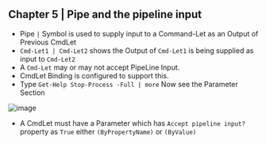 ## Chapter 5 | Pipe and the pipeline input

* Pipe `|` Symbol is used to supply input to a Command-Let as an Output of Previous CmdLet
* `Cmd-Let1 | Cmd-Let2` shows the Output of `Cmd-Let1` is being supplied as input to `Cmd-Let2`
* A `Cmd-Let` may or may not accept PipeLine Input.
* CmdLet Binding is configured to support this. 
* Type `Get-Help Stop-Process -Full | more` Now see the Parameter Section

![image](https://user-images.githubusercontent.com/13016162/50950187-2a2eb280-14cf-11e9-95ba-9f10b9bd42a4.png)

* A CmdLet must have a Parameter which has `Accept pipeline input?` property as `True` either `(ByPropertyName)` or `(ByValue)`



